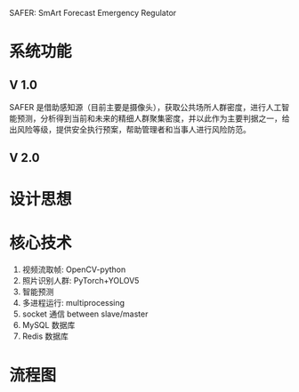 
SAFER: SmArt Forecast Emergency Regulator

# 系统功能
## V 1.0
SAFER 是借助感知源（目前主要是摄像头），获取公共场所人群密度，进行人工智能预测，分析得到当前和未来的精细人群聚集密度，并以此作为主要判据之一，给出风险等级，提供安全执行预案，帮助管理者和当事人进行风险防范。

## V 2.0

# 设计思想

# 核心技术
1. 视频流取帧: OpenCV-python
2. 照片识别人群: PyTorch+YOLOV5
3. 智能预测
4. 多进程运行: multiprocessing
5. socket 通信 between slave/master
6. MySQL 数据库
7. Redis 数据库

# 流程图
